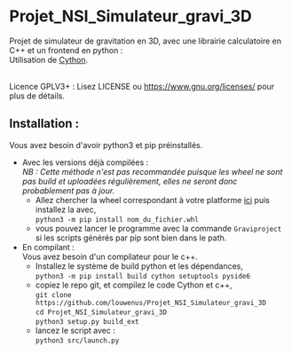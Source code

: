 # Projet_NSI_Simulateur_gravi_3D

Projet de simulateur de gravitation en 3D, avec une librairie calculatoire en C++ et un frontend en python :<br/>
Utilisation de [Cython](https://github.com/cython/cython).<br/><br/>

Licence GPLV3+ :
Lisez LICENSE ou https://www.gnu.org/licenses/ pour plus de détails.

## Installation :<br/>
Vous avez besoin d'avoir python3 et pip préinstallés.
- Avec les versions déjà compilées :<br/>
  *NB : Cette méthode n'est pas recommandée puisque les wheel ne sont pas build et uploadées régulièrement, elles ne seront donc probablement pas à jour.*
  - Allez chercher la wheel correspondant à votre platforme [ici](https://mwaserv.hd.free.fr/downloads/graviproject/) puis installez la avec,<br/>
  `python3 -m pip install nom_du_fichier.whl`<br/>
  - vous pouvez lancer le programme avec la commande `Graviproject` si les scripts générés par pip sont bien dans le path.
- En compilant :<br/>
  Vous avez besoin d'un compilateur pour le c++.
  - Installez le système de build python et les dépendances,<br/>
  `python3 -m pip install build cython setuptools pyside6`<br/>
  - copiez le repo git, et compilez le code Cython et c++,<br/>
  `git clone https://github.com/louwenus/Projet_NSI_Simulateur_gravi_3D`<br/>
  `cd Projet_NSI_Simulateur_gravi_3D`<br/>
  `python3 setup.py build_ext`<br/>
  - lancez le script avec : <br/>
  `python3 src/launch.py`